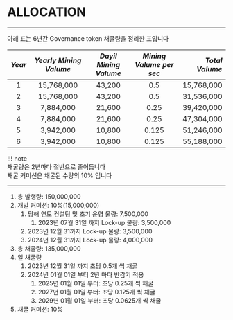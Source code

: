 # **ALLOCATION**   
- - -

아래 표는 6년간 Governance token 채굴량을 정리한 표입니다   

| *Year*      | *Yearly Mining Valume* | *Dayil Mining Valume* | *Mining Valume per sec* | *Total Valume* |
| :----:  | :-------------: | :-------------: | :-------------: |  -------------: |
| 1 | 15,768,000 | 43,200 | 0.5 |  15,768,000 | 
| 2 | 15,768,000 | 43,200 | 0.5 |  31,536,000 |
| 3 | 7,884,000 | 21,600 | 0.25 |  39,420,000 |
| 4 | 7,884,000 | 21,600 | 0.25 |  47,304,000 |
| 5 | 3,942,000 | 10,800 | 0.125 | 51,246,000 |
| 6 | 3,942,000 | 10,800 | 0.125 | 55,188,000 |

!!! note   
      채굴량은 2년마다 절반으로 줄어듭니다   
      채굴 커미션은 채굴된 수량의 10% 입니다  

- - -   
1. 총 발행량: 150,000,000   
2. 개발 커미션: 10%(15,000,000)
      1. 당해 연도 컨설팅 및 초기 운영 물량: 7,500,000
         1. 2023년 07월 31일 까지 Lock-up 물량: 3,500,000
      2. 2023년 12월 31까지 Lock-up 물량: 3,500,000
      3. 2024년 12월 31까지 Lock-up 물량: 4,000,000
3. 총 채굴량: 135,000,000
4. 일 채굴량 
      1. 2023년 12월 31일 까지 초당 0.5개 씩 채굴
      2. 2024년 01월 01일 부터 2년 마다 반감기 적용   
            1. 2025년 01월 01일 부터: 초당 0.25개 씩 채굴   
            2. 2027년 01월 01일 부터: 초당 0.125개 씩 채굴   
            3. 2029년 01월 01일 부터: 초당 0.0625개 씩 채굴   
5. 채굴 커미션: 10%
 

